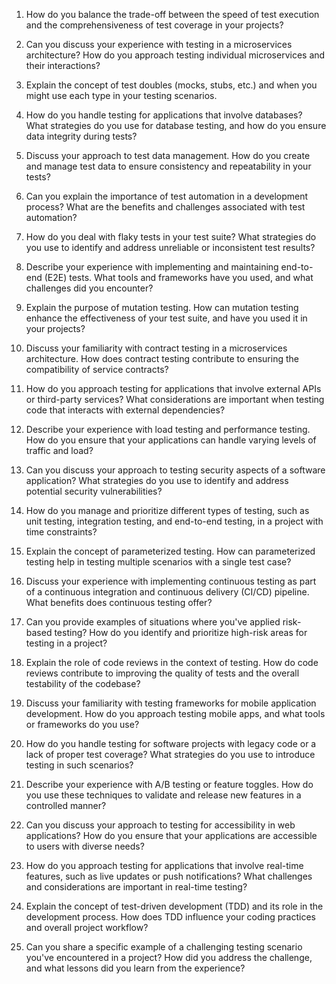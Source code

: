 1. How do you balance the trade-off between the speed of test execution and the comprehensiveness of test coverage in your projects?

2. Can you discuss your experience with testing in a microservices architecture? How do you approach testing individual microservices and their interactions?

3. Explain the concept of test doubles (mocks, stubs, etc.) and when you might use each type in your testing scenarios.

4. How do you handle testing for applications that involve databases? What strategies do you use for database testing, and how do you ensure data integrity during tests?

5. Discuss your approach to test data management. How do you create and manage test data to ensure consistency and repeatability in your tests?

6. Can you explain the importance of test automation in a development process? What are the benefits and challenges associated with test automation?

7. How do you deal with flaky tests in your test suite? What strategies do you use to identify and address unreliable or inconsistent test results?

8. Describe your experience with implementing and maintaining end-to-end (E2E) tests. What tools and frameworks have you used, and what challenges did you encounter?

9. Explain the purpose of mutation testing. How can mutation testing enhance the effectiveness of your test suite, and have you used it in your projects?

10. Discuss your familiarity with contract testing in a microservices architecture. How does contract testing contribute to ensuring the compatibility of service contracts?

11. How do you approach testing for applications that involve external APIs or third-party services? What considerations are important when testing code that interacts with external dependencies?

12. Describe your experience with load testing and performance testing. How do you ensure that your applications can handle varying levels of traffic and load?

13. Can you discuss your approach to testing security aspects of a software application? What strategies do you use to identify and address potential security vulnerabilities?

14. How do you manage and prioritize different types of testing, such as unit testing, integration testing, and end-to-end testing, in a project with time constraints?

15. Explain the concept of parameterized testing. How can parameterized testing help in testing multiple scenarios with a single test case?

16. Discuss your experience with implementing continuous testing as part of a continuous integration and continuous delivery (CI/CD) pipeline. What benefits does continuous testing offer?

17. Can you provide examples of situations where you've applied risk-based testing? How do you identify and prioritize high-risk areas for testing in a project?

18. Explain the role of code reviews in the context of testing. How do code reviews contribute to improving the quality of tests and the overall testability of the codebase?

19. Discuss your familiarity with testing frameworks for mobile application development. How do you approach testing mobile apps, and what tools or frameworks do you use?

20. How do you handle testing for software projects with legacy code or a lack of proper test coverage? What strategies do you use to introduce testing in such scenarios?

21. Describe your experience with A/B testing or feature toggles. How do you use these techniques to validate and release new features in a controlled manner?

22. Can you discuss your approach to testing for accessibility in web applications? How do you ensure that your applications are accessible to users with diverse needs?

23. How do you approach testing for applications that involve real-time features, such as live updates or push notifications? What challenges and considerations are important in real-time testing?

24. Explain the concept of test-driven development (TDD) and its role in the development process. How does TDD influence your coding practices and overall project workflow?

25. Can you share a specific example of a challenging testing scenario you've encountered in a project? How did you address the challenge, and what lessons did you learn from the experience?